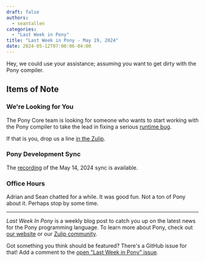 ```yaml
---
draft: false
authors:
  - seantallen
categories:
  - "Last Week in Pony"
title: "Last Week in Pony - May 19, 2024"
date: 2024-05-12T07:00:06-04:00
---
```


Hey, we could use your assistance; assuming you want to get dirty with the Pony compiler.

<!-- more -->

## Items of Note

### We're Looking for You

The Pony Core team is looking for someone who wants to start working with the Pony compiler to take the lead in fixing a serious [runtime bug](https://github.com/ponylang/ponyc/issues/4507).

If that is you, drop us a line [in the Zulip](https://ponylang.zulipchat.com/#narrow/stream/192795-contribute-to-Pony).

### Pony Development Sync

The [recording](https://vimeo.com/948011212) of the May 14, 2024 sync is available.

### Office Hours

Adrian and Sean chatted for a while. It was good fun. Not a ton of Pony about it. Perhaps stop by some time.

---

_Last Week In Pony_ is a weekly blog post to catch you up on the latest news for the Pony programming language. To learn more about Pony, check out [our website](https://ponylang.io) or our [Zulip community](https://ponylang.zulipchat.com).

Got something you think should be featured? There's a GitHub issue for that! Add a comment to the [open "Last Week in Pony" issue](https://github.com/ponylang/ponylang.github.io/issues?q=is%3Aissue+is%3Aopen+label%3Alast-week-in-pony).
